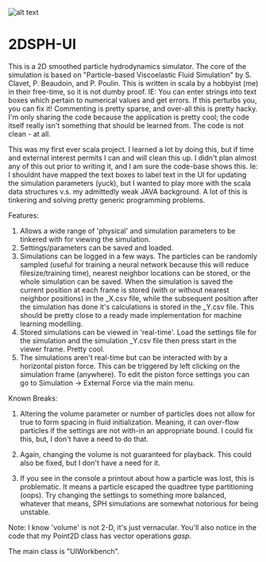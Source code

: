 ![alt text](https://github.com/EntropyAndAmbiguity/2DSPH-UI/blob/master/Screenshot%20from%202018-05-14%2010-05-39.png)

# 2DSPH-UI
This is a 2D smoothed particle hydrodynamics simulator. The core of the simulation is based on "Particle-based Viscoelastic Fluid Simulation" by S. Clavet, P. Beaudoin, and P. Poulin. This is written in scala by a hobbyist (me) in their free-time, so it is not dumby proof. IE: You can enter strings into text boxes which pertain to numerical values and get errors. If this perturbs you, you can fix it! Commenting is pretty sparse, and over-all this is pretty hacky. I'm only sharing the code because the application is pretty cool; the code itself really isn't something that should be learned from. The code is not clean - at all.

This was my first ever scala project. I learned a lot by doing this, but if time and external interest permits I can and will clean this up. I didn't plan almost any of this out prior to writing it, and I am sure the code-base shows this. Ie: I shouldnt have mapped the text boxes to label text in the UI for updating the simulation parameters (yuck), but I wanted to play more with the scala data structures v.s. my admittedly weak JAVA background. A lot of this is tinkering and solving pretty generic programming problems.

Features:
1. Allows a wide range of 'physical' and simulation parameters to be tinkered with for viewing the simulation.
2. Settings/parameters can be saved and loaded.
3. Simulations can be logged in a few ways. The particles can be randomly sampled (useful for training a neural network because this will reduce filesize/training time), nearest neighbor locations can be stored, or the whole simulation can be saved. When the simulation is saved the current position at each frame is stored (with or without nearest neighbor positions) in the _X.csv file, while the subsequent position after the simulation has done it's calculations is stored in the _Y.csv file. This should be pretty close to a ready made implementation for machine learning modelling.
4. Stored simulations can be viewed in 'real-time'. Load the settings file for the simulation and the simulation _Y.csv file then press start in the viewer frame. Pretty cool.
5. The simulations aren't real-time but can be interacted with by a horizontal piston force. This can be triggered by left clicking on the simulation frame (anywhere). To edit the piston force settings you can go to Simulation -> External Force via the main menu.

Known Breaks:
1. Altering the volume parameter or number of particles does not allow for true to form spacing in fluid initialization. Meaning, it can over-flow particles if the settings are not with-in an appropriate bound. I could fix this, but, I don't have a need to do that.

2. Again, changing the volume is not guaranteed for playback. This could also be fixed, but I don't have a need for it.

3. If you see in the console a printout about how a particle was lost, this is problematic. It means a particle escaped the quadtree type partitioning (oops). Try changing the settings to something more balanced, whatever that means, SPH simulations are somewhat notorious for being unstable.

Note: I know 'volume' is not 2-D, it's just vernacular. You'll also notice in the code that my Point2D class has vector operations *gasp*.


The main class is "UIWorkbench".
